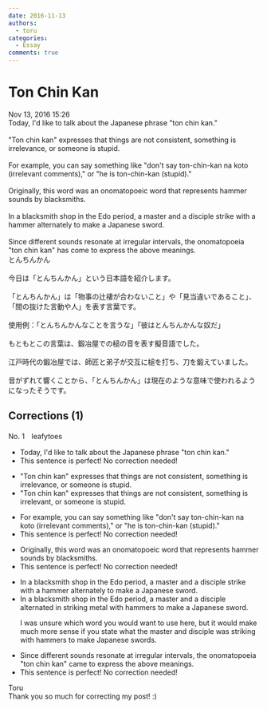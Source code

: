 ```yaml
---
date: 2016-11-13
authors:
  - toru
categories:
  - Essay
comments: true
---
```


# Ton Chin Kan
<div class="date">Nov 13, 2016 15:26</div>
<div id="post"><div id="body_show_ori">
Today, I'd like to talk about the Japanese phrase "ton chin kan."<br/><br/>"Ton chin kan" expresses that things are not consistent, something is irrelevance, or someone is stupid.<br/><br/>For example, you can say something like  "don't say ton-chin-kan na koto (irrelevant comments)," or "he is ton-chin-kan (stupid)." <br/><br/>Originally, this word was an onomatopoeic word that represents hammer sounds by blacksmiths.<br/><br/>In a blacksmith shop in the Edo period, a master and a disciple strike with a hammer alternately to make a Japanese sword.<br/><br/>Since different sounds resonate at irregular intervals, the onomatopoeia "ton chin kan" has come to express the above meanings.
</div></div>

<!-- more -->

<div id="post_ja"><div id="body_show_mo">
とんちんかん<br/><br/>今日は「とんちんかん」という日本語を紹介します。<br/><br/>「とんちんかん」は「物事の辻褄が合わないこと」や「見当違いであること」、「間の抜けた言動や人」を表す言葉です。<br/><br/>使用例：「とんちんかんなことを言うな」「彼はとんちんかんな奴だ」<br/><br/>もともとこの言葉は、鍛冶屋での槌の音を表す擬音語でした。<br/><br/>江戸時代の鍛冶屋では、師匠と弟子が交互に槌を打ち、刀を鍛えていました。<br/><br/>音がずれて響くことから、「とんちんかん」は現在のような意味で使われるようになったそうです。
</div></div>

## Corrections (1)
<div id="block"><div class="first_name"> No. 1　<span class="just_name">leafytoes</span></div><div id="block2">
<ul class="correction_field">
<li class="incorrect">Today, I'd like to talk about the Japanese phrase "ton chin kan."</li>
<li class="corrected perfect">This sentence is perfect! No correction needed!</li>
</ul>
<ul class="correction_field">
<li class="incorrect">"Ton chin kan" expresses that things are not consistent, something is irrelevance, or someone is stupid.</li>
<li class="corrected correct">
"Ton chin kan" expresses that things are not consistent, something is <span class="f_blue">irrelevant</span>, or someone is stupid.
</li>
</ul>
<ul class="correction_field">
<li class="incorrect">For example, you can say something like  "don't say ton-chin-kan na koto (irrelevant comments)," or "he is ton-chin-kan (stupid)." </li>
<li class="corrected perfect">This sentence is perfect! No correction needed!</li>
</ul>
<ul class="correction_field">
<li class="incorrect">Originally, this word was an onomatopoeic word that represents hammer sounds by blacksmiths.</li>
<li class="corrected perfect">This sentence is perfect! No correction needed!</li>
</ul>
<ul class="correction_field">
<li class="incorrect">In a blacksmith shop in the Edo period, a master and a disciple strike with a hammer alternately to make a Japanese sword.</li>
<li class="corrected correct">
In a blacksmith shop in the Edo period, a master and a disciple alternated in striking <span class="f_gray">metal </span>with hammers to make a Japanese sword.
<p class="correction_comment">I was unsure which word you would want to use here, but it would make much more sense if you state what the master and disciple was striking with hammers to make Japanese swords.</p>
</li>
</ul>
<ul class="correction_field">
<li class="incorrect">Since different sounds resonate at irregular intervals, the onomatopoeia "ton chin kan" came to express the above meanings.</li>
<li class="corrected perfect">This sentence is perfect! No correction needed!</li>
</ul>
</div><div class="name"><span class="just_name">Toru</span><br>
Thank you so much for correcting my post! :)
</div>
</div>
